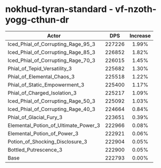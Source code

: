 # nokhud-tyran-standard - vf-nzoth-yogg-cthun-dr
| Actor | DPS | Increase |
|---|:---:|:---:|
|Iced_Phial_of_Corrupting_Rage_95_3|227226|1.99%|
|Iced_Phial_of_Corrupting_Rage_85_3|226852|1.82%|
|Iced_Phial_of_Corrupting_Rage_70_3|226015|1.45%|
|Phial_of_Tepid_Versatility_3|225682|1.30%|
|Phial_of_Elemental_Chaos_3|225518|1.22%|
|Phial_of_Static_Empowerment_3|225400|1.17%|
|Phial_of_Charged_Isolation_3|225217|1.09%|
|Iced_Phial_of_Corrupting_Rage_50_3|225092|1.03%|
|Iced_Phial_of_Corrupting_Rage_40_3|224664|0.84%|
|Phial_of_Glacial_Fury_3|223651|0.39%|
|Elemental_Potion_of_Ultimate_Power_3|222966|0.08%|
|Elemental_Potion_of_Power_3|222921|0.06%|
|Potion_of_Shocking_Disclosure_3|222904|0.05%|
|Bottled_Putrescence_3|222900|0.05%|
|Base|222793|0.00%|
